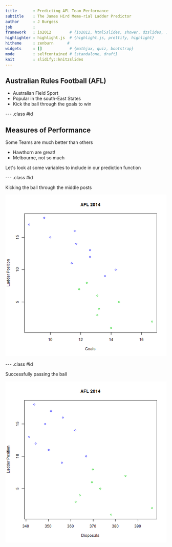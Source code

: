 ```yaml
---
title       : Predicting AFL Team Performance
subtitle    : The James Hird Meme-rial Ladder Predictor
author      : J Burgess
job         : 
framework   : io2012        # {io2012, html5slides, shower, dzslides, ...}
highlighter : highlight.js  # {highlight.js, prettify, highlight}
hitheme     : zenburn      # 
widgets     : []            # {mathjax, quiz, bootstrap}
mode        : selfcontained # {standalone, draft}
knit        : slidify::knit2slides
---
```



## Australian Rules Football (AFL)
* Australian Field Sport
* Popular in the south-East States
* Kick the ball through the goals to win

--- .class #id 

## Measures of Performance

Some Teams are much better than others
* Hawthorn are great!
* Melbourne, not so much

Let's look at some variables to include in our prediction function

--- .class #id


Kicking the ball through the middle posts

![plot of chunk unnamed-chunk-1](assets/fig/unnamed-chunk-1-1.png) 

--- .class #id


Successfully passing the ball

![plot of chunk unnamed-chunk-2](assets/fig/unnamed-chunk-2-1.png) 


